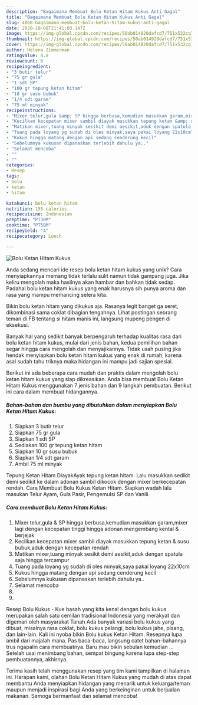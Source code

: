 ```yaml
---
description: "Bagaimana Membuat Bolu Ketan Hitam Kukus Anti Gagal"
title: "Bagaimana Membuat Bolu Ketan Hitam Kukus Anti Gagal"
slug: 4068-bagaimana-membuat-bolu-ketan-hitam-kukus-anti-gagal
date: 2020-10-08T21:41:03.147Z
image: https://img-global.cpcdn.com/recipes/50ab014920dafcd7/751x532cq70/bolu-ketan-hitam-kukus-foto-resep-utama.jpg
thumbnail: https://img-global.cpcdn.com/recipes/50ab014920dafcd7/751x532cq70/bolu-ketan-hitam-kukus-foto-resep-utama.jpg
cover: https://img-global.cpcdn.com/recipes/50ab014920dafcd7/751x532cq70/bolu-ketan-hitam-kukus-foto-resep-utama.jpg
author: Helena Zimmerman
ratingvalue: 4.8
reviewcount: 6
recipeingredient:
- "3 butir telur"
- "75 gr gula"
- "1 sdt SP"
- "100 gr tepung ketan hitam"
- "10 gr susu bubuk"
- "1/4 sdt garam"
- "75 ml minyak"
recipeinstructions:
- "Mixer telur,gula &amp; SP hingga berbusa,kemudian masukkan garam,mixer lagi dengan kecepatan tinggi hingga adonan mengembang kental &amp; berjejak"
- "Kecilkan kecepatan mixer sambil diayak masukkan tepung ketan &amp; susu bubuk,aduk dengan kecepatan rendah"
- "Matikan mixer,tuang minyak sesikit demi aesikit,aduk dengan spatula saja hingga tercampur"
- "Tuang pada loyang yg sudah di oles minyak,saya pakai loyang 22x10cm"
- "Kukus hingga matang dengan api sedang cenderung kecil"
- "Sebelumnya kukusan dipanaskan terlebih dahulu ya.."
- "Selamat mencoba"
- ""
- ""
categories:
- Resep
tags:
- bolu
- ketan
- hitam

katakunci: bolu ketan hitam 
nutrition: 155 calories
recipecuisine: Indonesian
preptime: "PT30M"
cooktime: "PT58M"
recipeyield: "4"
recipecategory: Lunch

---
```



![Bolu Ketan Hitam Kukus](https://img-global.cpcdn.com/recipes/50ab014920dafcd7/751x532cq70/bolu-ketan-hitam-kukus-foto-resep-utama.jpg)

Anda sedang mencari ide resep bolu ketan hitam kukus yang unik? Cara menyiapkannya memang tidak terlalu sulit namun tidak gampang juga. Jika keliru mengolah maka hasilnya akan hambar dan bahkan tidak sedap. Padahal bolu ketan hitam kukus yang enak harusnya sih punya aroma dan rasa yang mampu memancing selera kita.

Bikin bolu ketan hitam yang dikukus aja. Rasanya legit banget ga seret, dikombinasi sama coklat dibagian tengahnya. Lihat postingan seorang teman di FB tentang si hitam manis ini, langsung mupeng pengen di eksekusi.

Banyak hal yang sedikit banyak berpengaruh terhadap kualitas rasa dari bolu ketan hitam kukus, mulai dari jenis bahan, kedua pemilihan bahan segar hingga cara mengolah dan menyajikannya. Tidak usah pusing jika hendak menyiapkan bolu ketan hitam kukus yang enak di rumah, karena asal sudah tahu triknya maka hidangan ini mampu jadi sajian spesial.


Berikut ini ada beberapa cara mudah dan praktis dalam mengolah bolu ketan hitam kukus yang siap dikreasikan. Anda bisa membuat Bolu Ketan Hitam Kukus menggunakan 7 jenis bahan dan 9 langkah pembuatan. Berikut ini cara dalam membuat hidangannya.

<!--inarticleads1-->

##### Bahan-bahan dan bumbu yang dibutuhkan dalam menyiapkan Bolu Ketan Hitam Kukus:

1. Siapkan 3 butir telur
1. Siapkan 75 gr gula
1. Siapkan 1 sdt SP
1. Sediakan 100 gr tepung ketan hitam
1. Siapkan 10 gr susu bubuk
1. Siapkan 1/4 sdt garam
1. Ambil 75 ml minyak


Tepung Ketan Hitam DiayakAyak tepung ketan hitam. Lalu masukkan sedikit demi sedikit ke dalam adonan sambil dikocok dengan mixer berkecepatan rendah. Cara Membuat Bolu Kukus Ketan Hitam. Siapkan wadah lalu masukan Telur Ayam, Gula Pasir, Pengemulsi SP dan Vanili. 

<!--inarticleads2-->

##### Cara membuat Bolu Ketan Hitam Kukus:

1. Mixer telur,gula &amp; SP hingga berbusa,kemudian masukkan garam,mixer lagi dengan kecepatan tinggi hingga adonan mengembang kental &amp; berjejak
1. Kecilkan kecepatan mixer sambil diayak masukkan tepung ketan &amp; susu bubuk,aduk dengan kecepatan rendah
1. Matikan mixer,tuang minyak sesikit demi aesikit,aduk dengan spatula saja hingga tercampur
1. Tuang pada loyang yg sudah di oles minyak,saya pakai loyang 22x10cm
1. Kukus hingga matang dengan api sedang cenderung kecil
1. Sebelumnya kukusan dipanaskan terlebih dahulu ya..
1. Selamat mencoba
1. 
1. 


Resep Bolu Kukus - Kue basah yang kita kenal dengan bolu kukus merupakan salah satu cemilan tradisional Indonesia yang merakyat dan digemari oleh masyarakat Tanah Ada banyak variasi bolu kukus yang dibuat, misalnya rasa coklat, bolu kukus pelangi, bolu kukus jahe, pisang, dan lain-lain. Kali ini nyoba bikin Bolu kukus Ketan Hitam. Resepnya lupa ambil dari majalah mana. Pas baca-baca, langsung catet bahan-bahannya trus ngapalin cara membuatnya. Baru mau bikin sebulan kemudian … Setelah usai menimbang bahan, sempat bingung karena lupa step-step pembuatannya, akhirnya. 

Terima kasih telah menggunakan resep yang tim kami tampilkan di halaman ini. Harapan kami, olahan Bolu Ketan Hitam Kukus yang mudah di atas dapat membantu Anda menyiapkan hidangan yang menarik untuk keluarga/teman maupun menjadi inspirasi bagi Anda yang berkeinginan untuk berjualan makanan. Semoga bermanfaat dan selamat mencoba!
